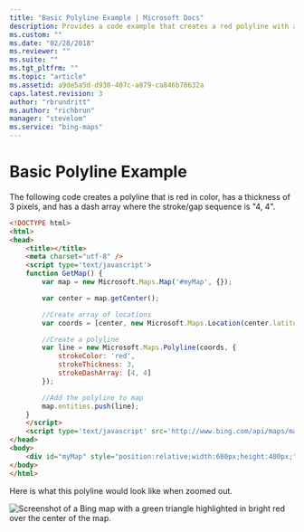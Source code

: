 ```yaml
---
title: "Basic Polyline Example | Microsoft Docs"
description: Provides a code example that creates a red polyline with a thickness of 3 pixels and has a dash array.
ms.custom: ""
ms.date: "02/28/2018"
ms.reviewer: ""
ms.suite: ""
ms.tgt_pltfrm: ""
ms.topic: "article"
ms.assetid: a9de5a5d-d930-407c-a879-ca846b78632a
caps.latest.revision: 3
author: "rbrundritt"
ms.author: "richbrun"
manager: "stevelom"
ms.service: "bing-maps"
---
```


# Basic Polyline Example

The following code creates a polyline that is red in color, has a thickness of 3 pixels, and has a dash array where the stroke/gap sequence is "4, 4".  

```html
<!DOCTYPE html>
<html>
<head>
    <title></title>
    <meta charset="utf-8" />
	<script type='text/javascript'>
    function GetMap() {
        var map = new Microsoft.Maps.Map('#myMap', {});

        var center = map.getCenter();

        //Create array of locations
        var coords = [center, new Microsoft.Maps.Location(center.latitude + 1, center.longitude + 1)];

        //Create a polyline
        var line = new Microsoft.Maps.Polyline(coords, {
            strokeColor: 'red',
            strokeThickness: 3,
            strokeDashArray: [4, 4]
        });

        //Add the polyline to map
        map.entities.push(line);
    }
    </script>
    <script type='text/javascript' src='http://www.bing.com/api/maps/mapcontrol?callback=GetMap&key=[YOUR_BING_MAPS_KEY]' async defer></script>
</head>
<body>
    <div id="myMap" style="position:relative;width:600px;height:400px;"></div>
</body>
</html>
```

Here is what this polyline would look like when zoomed out. 

![Screenshot of a Bing map with a green triangle highlighted in bright red over the center of the map.](../../media/bmv8-basicpolylineexample.png)
